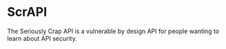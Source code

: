 # ScrAPI
The Seriously Crap API is a vulnerable by design API for people wanting to learn about API security.
